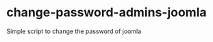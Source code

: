 change-password-admins-joomla
=============================

Simple script to change the password of joomla
